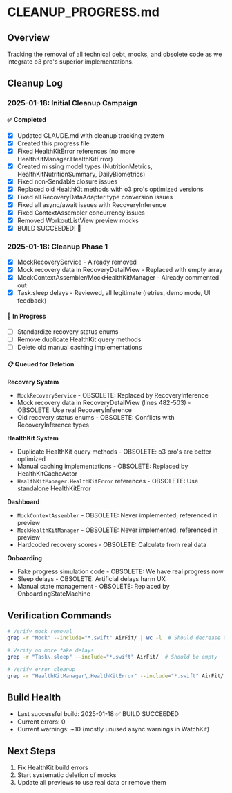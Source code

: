 # CLEANUP_PROGRESS.md

## Overview
Tracking the removal of all technical debt, mocks, and obsolete code as we integrate o3 pro's superior implementations.

## Cleanup Log

### 2025-01-18: Initial Cleanup Campaign

#### ✅ Completed
- [x] Updated CLAUDE.md with cleanup tracking system
- [x] Created this progress file
- [x] Fixed HealthKitError references (no more HealthKitManager.HealthKitError)
- [x] Created missing model types (NutritionMetrics, HealthKitNutritionSummary, DailyBiometrics)
- [x] Fixed non-Sendable closure issues
- [x] Replaced old HealthKit methods with o3 pro's optimized versions
- [x] Fixed all RecoveryDataAdapter type conversion issues
- [x] Fixed all async/await issues with RecoveryInference
- [x] Fixed ContextAssembler concurrency issues
- [x] Removed WorkoutListView preview mocks
- [x] BUILD SUCCEEDED! 🎉

### 2025-01-18: Cleanup Phase 1
- [x] MockRecoveryService - Already removed
- [x] Mock recovery data in RecoveryDetailView - Replaced with empty array
- [x] MockContextAssembler/MockHealthKitManager - Already commented out
- [x] Task.sleep delays - Reviewed, all legitimate (retries, demo mode, UI feedback)

#### 🚧 In Progress
- [ ] Standardize recovery status enums
- [ ] Remove duplicate HealthKit query methods
- [ ] Delete old manual caching implementations

#### 📋 Queued for Deletion

**Recovery System**
- `MockRecoveryService` - OBSOLETE: Replaced by RecoveryInference
- Mock recovery data in RecoveryDetailView (lines 482-503) - OBSOLETE: Use real RecoveryInference
- Old recovery status enums - OBSOLETE: Conflicts with RecoveryInference types

**HealthKit System**
- Duplicate HealthKit query methods - OBSOLETE: o3 pro's are better optimized
- Manual caching implementations - OBSOLETE: Replaced by HealthKitCacheActor
- `HealthKitManager.HealthKitError` references - OBSOLETE: Use standalone HealthKitError

**Dashboard**
- `MockContextAssembler` - OBSOLETE: Never implemented, referenced in preview
- `MockHealthKitManager` - OBSOLETE: Never implemented, referenced in preview
- Hardcoded recovery scores - OBSOLETE: Calculate from real data

**Onboarding**
- Fake progress simulation code - OBSOLETE: We have real progress now
- Sleep delays - OBSOLETE: Artificial delays harm UX
- Manual state management - OBSOLETE: Replaced by OnboardingStateMachine

## Verification Commands

```bash
# Verify mock removal
grep -r "Mock" --include="*.swift" AirFit/ | wc -l  # Should decrease to near 0

# Verify no more fake delays
grep -r "Task\.sleep" --include="*.swift" AirFit/  # Should be empty

# Verify error cleanup
grep -r "HealthKitManager\.HealthKitError" --include="*.swift" AirFit/  # Should be 0
```

## Build Health
- Last successful build: 2025-01-18 ✅ BUILD SUCCEEDED
- Current errors: 0
- Current warnings: ~10 (mostly unused async warnings in WatchKit)

## Next Steps
1. Fix HealthKit build errors
2. Start systematic deletion of mocks
3. Update all previews to use real data or remove them